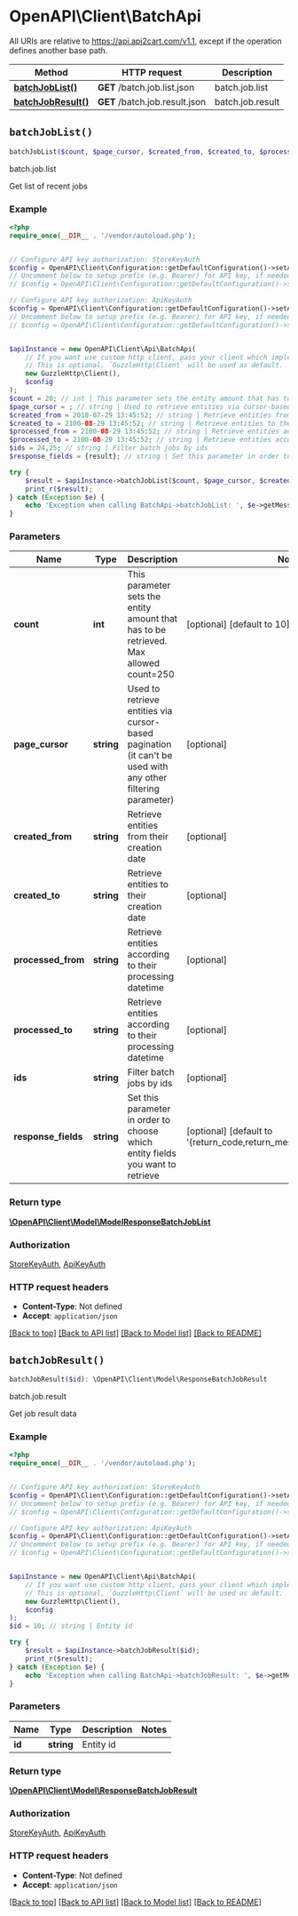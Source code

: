 # OpenAPI\Client\BatchApi

All URIs are relative to https://api.api2cart.com/v1.1, except if the operation defines another base path.

| Method | HTTP request | Description |
| ------------- | ------------- | ------------- |
| [**batchJobList()**](BatchApi.md#batchJobList) | **GET** /batch.job.list.json | batch.job.list |
| [**batchJobResult()**](BatchApi.md#batchJobResult) | **GET** /batch.job.result.json | batch.job.result |


## `batchJobList()`

```php
batchJobList($count, $page_cursor, $created_from, $created_to, $processed_from, $processed_to, $ids, $response_fields): \OpenAPI\Client\Model\ModelResponseBatchJobList
```

batch.job.list

Get list of recent jobs

### Example

```php
<?php
require_once(__DIR__ . '/vendor/autoload.php');


// Configure API key authorization: StoreKeyAuth
$config = OpenAPI\Client\Configuration::getDefaultConfiguration()->setApiKey('x-store-key', 'YOUR_API_KEY');
// Uncomment below to setup prefix (e.g. Bearer) for API key, if needed
// $config = OpenAPI\Client\Configuration::getDefaultConfiguration()->setApiKeyPrefix('x-store-key', 'Bearer');

// Configure API key authorization: ApiKeyAuth
$config = OpenAPI\Client\Configuration::getDefaultConfiguration()->setApiKey('x-api-key', 'YOUR_API_KEY');
// Uncomment below to setup prefix (e.g. Bearer) for API key, if needed
// $config = OpenAPI\Client\Configuration::getDefaultConfiguration()->setApiKeyPrefix('x-api-key', 'Bearer');


$apiInstance = new OpenAPI\Client\Api\BatchApi(
    // If you want use custom http client, pass your client which implements `GuzzleHttp\ClientInterface`.
    // This is optional, `GuzzleHttp\Client` will be used as default.
    new GuzzleHttp\Client(),
    $config
);
$count = 20; // int | This parameter sets the entity amount that has to be retrieved. Max allowed count=250
$page_cursor = ; // string | Used to retrieve entities via cursor-based pagination (it can't be used with any other filtering parameter)
$created_from = 2010-07-29 13:45:52; // string | Retrieve entities from their creation date
$created_to = 2100-08-29 13:45:52; // string | Retrieve entities to their creation date
$processed_from = 2100-08-29 13:45:52; // string | Retrieve entities according to their processing datetime
$processed_to = 2100-08-29 13:45:52; // string | Retrieve entities according to their processing datetime
$ids = 24,25; // string | Filter batch jobs by ids
$response_fields = {result}; // string | Set this parameter in order to choose which entity fields you want to retrieve

try {
    $result = $apiInstance->batchJobList($count, $page_cursor, $created_from, $created_to, $processed_from, $processed_to, $ids, $response_fields);
    print_r($result);
} catch (Exception $e) {
    echo 'Exception when calling BatchApi->batchJobList: ', $e->getMessage(), PHP_EOL;
}
```

### Parameters

| Name | Type | Description  | Notes |
| ------------- | ------------- | ------------- | ------------- |
| **count** | **int**| This parameter sets the entity amount that has to be retrieved. Max allowed count&#x3D;250 | [optional] [default to 10] |
| **page_cursor** | **string**| Used to retrieve entities via cursor-based pagination (it can&#39;t be used with any other filtering parameter) | [optional] |
| **created_from** | **string**| Retrieve entities from their creation date | [optional] |
| **created_to** | **string**| Retrieve entities to their creation date | [optional] |
| **processed_from** | **string**| Retrieve entities according to their processing datetime | [optional] |
| **processed_to** | **string**| Retrieve entities according to their processing datetime | [optional] |
| **ids** | **string**| Filter batch jobs by ids | [optional] |
| **response_fields** | **string**| Set this parameter in order to choose which entity fields you want to retrieve | [optional] [default to &#39;{return_code,return_message,pagination,result}&#39;] |

### Return type

[**\OpenAPI\Client\Model\ModelResponseBatchJobList**](../Model/ModelResponseBatchJobList.md)

### Authorization

[StoreKeyAuth](../../README.md#StoreKeyAuth), [ApiKeyAuth](../../README.md#ApiKeyAuth)

### HTTP request headers

- **Content-Type**: Not defined
- **Accept**: `application/json`

[[Back to top]](#) [[Back to API list]](../../README.md#endpoints)
[[Back to Model list]](../../README.md#models)
[[Back to README]](../../README.md)

## `batchJobResult()`

```php
batchJobResult($id): \OpenAPI\Client\Model\ResponseBatchJobResult
```

batch.job.result

Get job result data

### Example

```php
<?php
require_once(__DIR__ . '/vendor/autoload.php');


// Configure API key authorization: StoreKeyAuth
$config = OpenAPI\Client\Configuration::getDefaultConfiguration()->setApiKey('x-store-key', 'YOUR_API_KEY');
// Uncomment below to setup prefix (e.g. Bearer) for API key, if needed
// $config = OpenAPI\Client\Configuration::getDefaultConfiguration()->setApiKeyPrefix('x-store-key', 'Bearer');

// Configure API key authorization: ApiKeyAuth
$config = OpenAPI\Client\Configuration::getDefaultConfiguration()->setApiKey('x-api-key', 'YOUR_API_KEY');
// Uncomment below to setup prefix (e.g. Bearer) for API key, if needed
// $config = OpenAPI\Client\Configuration::getDefaultConfiguration()->setApiKeyPrefix('x-api-key', 'Bearer');


$apiInstance = new OpenAPI\Client\Api\BatchApi(
    // If you want use custom http client, pass your client which implements `GuzzleHttp\ClientInterface`.
    // This is optional, `GuzzleHttp\Client` will be used as default.
    new GuzzleHttp\Client(),
    $config
);
$id = 10; // string | Entity id

try {
    $result = $apiInstance->batchJobResult($id);
    print_r($result);
} catch (Exception $e) {
    echo 'Exception when calling BatchApi->batchJobResult: ', $e->getMessage(), PHP_EOL;
}
```

### Parameters

| Name | Type | Description  | Notes |
| ------------- | ------------- | ------------- | ------------- |
| **id** | **string**| Entity id | |

### Return type

[**\OpenAPI\Client\Model\ResponseBatchJobResult**](../Model/ResponseBatchJobResult.md)

### Authorization

[StoreKeyAuth](../../README.md#StoreKeyAuth), [ApiKeyAuth](../../README.md#ApiKeyAuth)

### HTTP request headers

- **Content-Type**: Not defined
- **Accept**: `application/json`

[[Back to top]](#) [[Back to API list]](../../README.md#endpoints)
[[Back to Model list]](../../README.md#models)
[[Back to README]](../../README.md)
